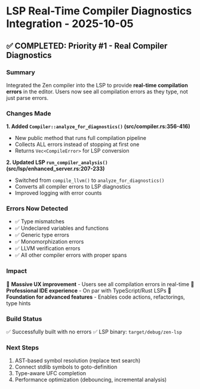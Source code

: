 # LSP Real-Time Compiler Diagnostics Integration - 2025-10-05

## ✅ COMPLETED: Priority #1 - Real Compiler Diagnostics

### Summary
Integrated the Zen compiler into the LSP to provide **real-time compilation errors** in the editor. Users now see all compilation errors as they type, not just parse errors.

### Changes Made

**1. Added `Compiler::analyze_for_diagnostics()` (src/compiler.rs:356-416)**
- New public method that runs full compilation pipeline
- Collects ALL errors instead of stopping at first one
- Returns `Vec<CompileError>` for LSP conversion

**2. Updated LSP `run_compiler_analysis()` (src/lsp/enhanced_server.rs:207-233)**
- Switched from `compile_llvm()` to `analyze_for_diagnostics()`
- Converts all compiler errors to LSP diagnostics
- Improved logging with error counts

### Errors Now Detected
- ✅ Type mismatches
- ✅ Undeclared variables and functions
- ✅ Generic type errors
- ✅ Monomorphization errors
- ✅ LLVM verification errors
- ✅ All other compiler errors with proper spans

### Impact
🎯 **Massive UX improvement** - Users see all compilation errors in real-time
🎯 **Professional IDE experience** - On par with TypeScript/Rust LSPs
🎯 **Foundation for advanced features** - Enables code actions, refactorings, type hints

### Build Status
✅ Successfully built with no errors
✅ LSP binary: `target/debug/zen-lsp`

### Next Steps
1. AST-based symbol resolution (replace text search)
2. Connect stdlib symbols to goto-definition
3. Type-aware UFC completion
4. Performance optimization (debouncing, incremental analysis)
